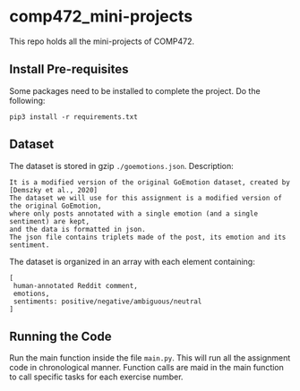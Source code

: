 # comp472_mini-projects
This repo holds all the mini-projects of COMP472.

## Install Pre-requisites
Some packages need to be installed to complete the project. Do the following:
```
pip3 install -r requirements.txt
```

## Dataset
The dataset is stored in gzip `./goemotions.json`.
Description:
```
It is a modified version of the original GoEmotion dataset, created by [Demszky et al., 2020]
The dataset we will use for this assignment is a modified version of the original GoEmotion, 
where only posts annotated with a single emotion (and a single sentiment) are kept, 
and the data is formatted in json. 
The json file contains triplets made of the post, its emotion and its sentiment.
```
The dataset is organized in an array with each element containing:
```
[
 human-annotated Reddit comment,
 emotions,
 sentiments: positive/negative/ambiguous/neutral
] 
```

## Running the Code

Run the main function inside the file `main.py`.
This will run all the assignment code in chronological manner. 
Function calls are maid in the main function to call specific tasks for each exercise number.
